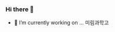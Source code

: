 ### Hi there 👋

- 🔭 I’m currently working on ...
미림과학고


<!--
**su1703/su1703** is a ✨ _special_ ✨ repository because its `README.md` (this file) appears on your GitHub profile.

Here are some ideas to get you started:

- 🔭 I’m currently working on ...
미림과학고


- 🌱 I’m currently learning ...
일러스트, 캘리그래피


- 👯 I’m looking to collaborate on ...


- 🤔 I’m looking for help with ...


- 💬 Ask me about ...


- 📫 How to reach me: ...


- 😄 Pronouns: ...


- ⚡ Fun fact: ...
-->
